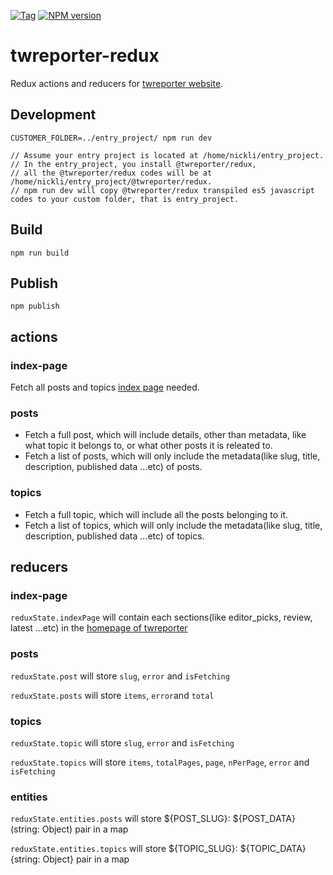 [![Tag](https://img.shields.io/github/tag/twreporter/twreporter-redux.svg)](https://github.com/twreporter/twreporter-redux/tags)
[![NPM version](https://img.shields.io/npm/v/@twreporter/redux.svg)](https://www.npmjs.com/package/@twreporter/redux)

# twreporter-redux
Redux actions and reducers for [twreporter website](https://www.twreporter.org).

## Development
```
CUSTOMER_FOLDER=../entry_project/ npm run dev

// Assume your entry project is located at /home/nickli/entry_project.
// In the entry_project, you install @twreporter/redux, 
// all the @twreporter/redux codes will be at /home/nickli/entry_project/@twreporter/redux.
// npm run dev will copy @twreporter/redux transpiled es5 javascript codes to your custom folder, that is entry_project. 
```

## Build
`npm run build`

## Publish
`npm publish`

## actions
### index-page 
Fetch all posts and topics [index page](https://www.twreporter.org) needed.

### posts
* Fetch a full post, which will include details, other than metadata, like what topic it belongs to, 
or what other posts it is releated to.
* Fetch a list of posts, which will only include the metadata(like slug, title, description, published data ...etc) of posts. 

### topics
* Fetch a full topic, which will include all the posts belonging to it.
* Fetch a list of topics, which will only include the metadata(like slug, title, description, published data ...etc) of topics.

## reducers
### index-page
`reduxState.indexPage` will contain each sections(like editor_picks, review, latest ...etc) in the [homepage of twreporter](https://www.twreporter.org)

### posts
`reduxState.post` will store `slug`, `error` and `isFetching`

`reduxState.posts` will store `items`, `error`and `total`

### topics
`reduxState.topic` will store `slug`, `error` and `isFetching`

`reduxState.topics` will store `items`, `totalPages`, `page`, `nPerPage`, `error` and `isFetching`

### entities
`reduxState.entities.posts` will store ${POST_SLUG}: ${POST_DATA} (string: Object) pair in a map

`reduxState.entities.topics` will store ${TOPIC_SLUG}: ${TOPIC_DATA} {string: Object} pair in a map

